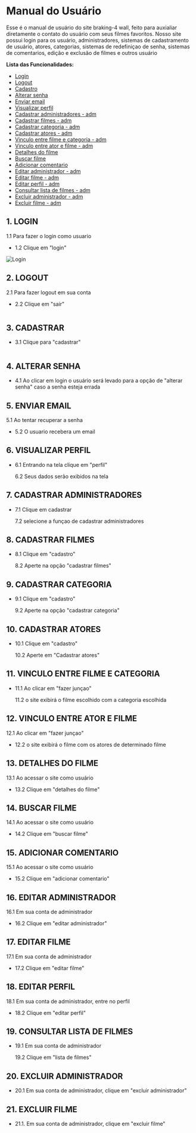 # Manual do Usuário

Esse é o manual de usuário do site braking-4 wall, feito para auxialiar diretamente o contato do usuário com seus filmes favoritos. Nosso site possui login para os usuário, administradores, sistemas de cadastramento de usuário, atores, categorias, sistemas de redefiniçao de senha, sistemas de comentarios, edição e exclusão de filmes e outros usuário 


**Lista das Funcionalidades:**


 - [Login](#Login)
 - [Logout](#Lpgout)
 - [Cadastro](#Cadastro)
 - [Alterar senha](#Alterarsenha)
 - [Enviar email](#Enviaremail)
 - [Visualizar perfil](#Visualizarperfil)
 - [Cadastrar administradores - adm](#Cadastraradministradores)
 - [Cadastrar filmes - adm](#Cadastrarfilmes)
 - [Cadastrar categoria - adm](#Cadastrarcategoria)
 - [Cadastrar atores - adm](#Cadastraratores)
 - [Vinculo entre filme e categoria - adm](#Vinculoatorecategoria)
 - [Vinculo entre ator e filme - adm](#Vinculoatuaçoes)
 - [Detalhes do filme](#Detalhesdofilme)
 - [Buscar filme](#Buscarfilme)
 - [Adicionar comentario](#Adicionarcomentario)
 - [Editar administrador - adm](#Editaradministrador)
 - [Editar filme - adm](#Editarfilme)
 - [Editar perfil - adm](Editarperfil#)
 - [Consultar lista de filmes - adm](#Listadefilmes)
 - [Excluir administrador - adm](#Excluiradministrador)
 - [Excluir filme - adm](#Excluirfilme) 


  ## 1. LOGIN  

   1.1 Para fazer o login como usuario 

 - 1.2 Clique em "login"

  ![Login](<img width="255" alt="Captura de tela 2023-12-02 203205" src="https://github.com/cp2-dc-info-projeto-final/breaking-4-wall/assets/143643654/dac48549-2995-4580-9181-2b97cddd03ef">)
 
  ## 2. LOGOUT

   2.1 Para fazer logout em sua conta 

 - 2.2 Clique em "sair" 

   ![]()

  ## 3. CADASTRAR

 - 3.1 Clique para "cadastrar" 

   ![]()

  ## 4. ALTERAR SENHA

 - 4.1 Ao clicar em login o usuário será levado para a opção de "alterar senha" caso a senha esteja errada

  ## 5. ENVIAR EMAIL
   
   5.1 Ao tentar recuperar a senha 

 - 5.2 O usuario recebera um email
  
  ## 6. VISUALIZAR PERFIL

 - 6.1 Entrando na tela clique em "perfil"

   6.2 Seus dados serão exibidos na tela

  ## 7. CADASTRAR ADMINISTRADORES 

 - 7.1 Clique em cadastrar

   7.2 selecione a funçao de cadastrar administradores

  ## 8. CADASTRAR FILMES

 - 8.1 Clique em "cadastro"

   8.2 Aperte na opção "cadastrar filmes"

  ## 9. CADASTRAR CATEGORIA

 - 9.1 Clique em "cadastro"

   9.2 Aperte na opção "cadastrar categoria"

  ## 10. CADASTRAR ATORES

 - 10.1 Clique em "cadastro"

   10.2 Aperte em "Cadastrar atores"

  ## 11. VINCULO ENTRE FILME E CATEGORIA 

 - 11.1 Ao clicar em "fazer junçao" 

   11.2 o site exibirá o filme escolhido com a categoria escolhida
   
  ## 12. VINCULO ENTRE ATOR E FILME

   12.1 Ao clicar em "fazer junçao"

 - 12.2 o site exibirá o filme com os atores de determinado filme

  ## 13. DETALHES DO FILME 

   13.1 Ao acessar o site como usuário

 - 13.2 Clique em "detalhes do filme"

  ## 14. BUSCAR FILME

   14.1 Ao acessar o site como usuário
   
 - 14.2 Clique em "buscar filme"
  
  ## 15. ADICIONAR COMENTARIO

   15.1 Ao acessar o site como usuário

 - 15.2 Clique em "adicionar comentario"

  ## 16. EDITAR ADMINISTRADOR

   16.1 Em sua conta de administrador

 - 16.2 Clique em "editar administrador"
   
  ## 17. EDITAR FILME 

   17.1 Em sua conta de administrador

 - 17.2 Clique em "editar filme"

  ## 18. EDITAR PERFIL 

   18.1 Em sua conta de administrador, entre no perfil

 - 18.2 Clique em "editar perfil"

  ## 19. CONSULTAR LISTA DE FILMES
 
 - 19.1 Em sua conta de administrador
 
   19.2 Clique em "lista de filmes"
 
  ## 20. EXCLUIR ADMINISTRADOR 

 - 20.1 Em sua conta de administrador, clique em "excluir administrador"
 
  ## 21. EXCLUIR FILME 

 - 21.1. Em sua conta de administrador, clique em "excluir filme"
